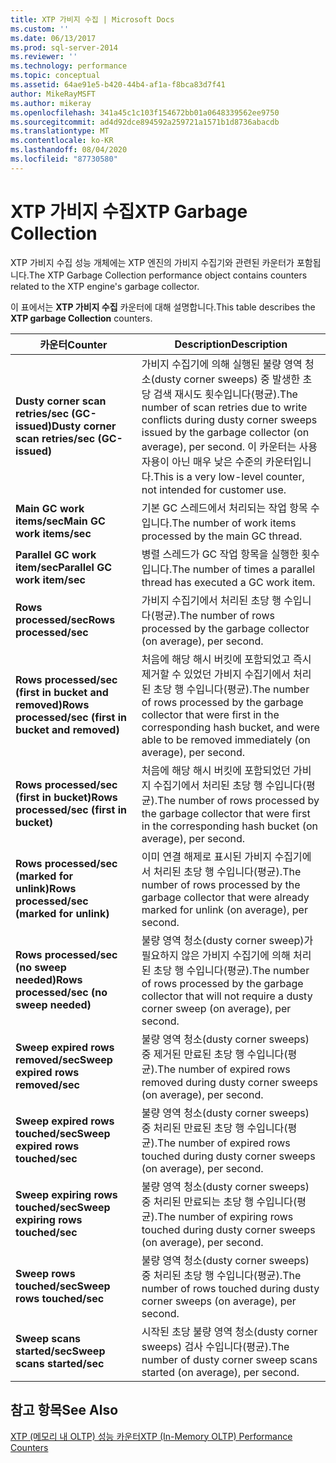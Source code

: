 ```yaml
---
title: XTP 가비지 수집 | Microsoft Docs
ms.custom: ''
ms.date: 06/13/2017
ms.prod: sql-server-2014
ms.reviewer: ''
ms.technology: performance
ms.topic: conceptual
ms.assetid: 64ae91e5-b420-44b4-af1a-f8bca83d7f41
author: MikeRayMSFT
ms.author: mikeray
ms.openlocfilehash: 341a45c1c103f154672bb01a0648339562ee9750
ms.sourcegitcommit: ad4d92dce894592a259721a1571b1d8736abacdb
ms.translationtype: MT
ms.contentlocale: ko-KR
ms.lasthandoff: 08/04/2020
ms.locfileid: "87730580"
---
```

# <a name="xtp-garbage-collection"></a><span data-ttu-id="9063a-102">XTP 가비지 수집</span><span class="sxs-lookup"><span data-stu-id="9063a-102">XTP Garbage Collection</span></span>
  <span data-ttu-id="9063a-103">XTP 가비지 수집 성능 개체에는 XTP 엔진의 가비지 수집기와 관련된 카운터가 포함됩니다.</span><span class="sxs-lookup"><span data-stu-id="9063a-103">The XTP Garbage Collection performance object contains counters related to the XTP engine's garbage collector.</span></span>  
  
 <span data-ttu-id="9063a-104">이 표에서는 **XTP 가비지 수집** 카운터에 대해 설명합니다.</span><span class="sxs-lookup"><span data-stu-id="9063a-104">This table describes the **XTP garbage Collection** counters.</span></span>  
  
|<span data-ttu-id="9063a-105">카운터</span><span class="sxs-lookup"><span data-stu-id="9063a-105">Counter</span></span>|<span data-ttu-id="9063a-106">Description</span><span class="sxs-lookup"><span data-stu-id="9063a-106">Description</span></span>|  
|-------------|-----------------|  
|<span data-ttu-id="9063a-107">**Dusty corner scan retries/sec (GC-issued)**</span><span class="sxs-lookup"><span data-stu-id="9063a-107">**Dusty corner scan retries/sec (GC-issued)**</span></span>|<span data-ttu-id="9063a-108">가비지 수집기에 의해 실행된 불량 영역 청소(dusty corner sweeps) 중 발생한 초당 검색 재시도 횟수입니다(평균).</span><span class="sxs-lookup"><span data-stu-id="9063a-108">The number of scan retries due to write conflicts during dusty corner sweeps issued by the garbage collector (on average), per second.</span></span> <span data-ttu-id="9063a-109">이 카운터는 사용자용이 아닌 매우 낮은 수준의 카운터입니다.</span><span class="sxs-lookup"><span data-stu-id="9063a-109">This is a very low-level counter, not intended for customer use.</span></span>|  
|<span data-ttu-id="9063a-110">**Main GC work items/sec**</span><span class="sxs-lookup"><span data-stu-id="9063a-110">**Main GC work items/sec**</span></span>|<span data-ttu-id="9063a-111">기본 GC 스레드에서 처리되는 작업 항목 수입니다.</span><span class="sxs-lookup"><span data-stu-id="9063a-111">The number of work items processed by the main GC thread.</span></span>|  
|<span data-ttu-id="9063a-112">**Parallel GC work item/sec**</span><span class="sxs-lookup"><span data-stu-id="9063a-112">**Parallel GC work item/sec**</span></span>|<span data-ttu-id="9063a-113">병렬 스레드가 GC 작업 항목을 실행한 횟수입니다.</span><span class="sxs-lookup"><span data-stu-id="9063a-113">The number of times a parallel thread has executed a GC work item.</span></span>|  
|<span data-ttu-id="9063a-114">**Rows processed/sec**</span><span class="sxs-lookup"><span data-stu-id="9063a-114">**Rows processed/sec**</span></span>|<span data-ttu-id="9063a-115">가비지 수집기에서 처리된 초당 행 수입니다(평균).</span><span class="sxs-lookup"><span data-stu-id="9063a-115">The number of rows processed by the garbage collector (on average), per second.</span></span>|  
|<span data-ttu-id="9063a-116">**Rows processed/sec (first in bucket and removed)**</span><span class="sxs-lookup"><span data-stu-id="9063a-116">**Rows processed/sec (first in bucket and removed)**</span></span>|<span data-ttu-id="9063a-117">처음에 해당 해시 버킷에 포함되었고 즉시 제거할 수 있었던 가비지 수집기에서 처리된 초당 행 수입니다(평균).</span><span class="sxs-lookup"><span data-stu-id="9063a-117">The number of rows processed by the garbage collector that were first in the corresponding hash bucket, and were able to be removed immediately (on average), per second.</span></span>|  
|<span data-ttu-id="9063a-118">**Rows processed/sec (first in bucket)**</span><span class="sxs-lookup"><span data-stu-id="9063a-118">**Rows processed/sec (first in bucket)**</span></span>|<span data-ttu-id="9063a-119">처음에 해당 해시 버킷에 포함되었던 가비지 수집기에서 처리된 초당 행 수입니다(평균).</span><span class="sxs-lookup"><span data-stu-id="9063a-119">The number of rows processed by the garbage collector that were first in the corresponding hash bucket (on average), per second.</span></span>|  
|<span data-ttu-id="9063a-120">**Rows processed/sec (marked for unlink)**</span><span class="sxs-lookup"><span data-stu-id="9063a-120">**Rows processed/sec (marked for unlink)**</span></span>|<span data-ttu-id="9063a-121">이미 연결 해제로 표시된 가비지 수집기에서 처리된 초당 행 수입니다(평균).</span><span class="sxs-lookup"><span data-stu-id="9063a-121">The number of rows processed by the garbage collector that were already marked for unlink (on average), per second.</span></span>|  
|<span data-ttu-id="9063a-122">**Rows processed/sec (no sweep needed)**</span><span class="sxs-lookup"><span data-stu-id="9063a-122">**Rows processed/sec (no sweep needed)**</span></span>|<span data-ttu-id="9063a-123">불량 영역 청소(dusty corner sweep)가 필요하지 않은 가비지 수집기에 의해 처리된 초당 행 수입니다(평균).</span><span class="sxs-lookup"><span data-stu-id="9063a-123">The number of rows processed by the garbage collector that will not require a dusty corner sweep (on average), per second.</span></span>|  
|<span data-ttu-id="9063a-124">**Sweep expired rows removed/sec**</span><span class="sxs-lookup"><span data-stu-id="9063a-124">**Sweep expired rows removed/sec**</span></span>|<span data-ttu-id="9063a-125">불량 영역 청소(dusty corner sweeps) 중 제거된 만료된 초당 행 수입니다(평균).</span><span class="sxs-lookup"><span data-stu-id="9063a-125">The number of expired rows removed during dusty corner sweeps (on average), per second.</span></span>|  
|<span data-ttu-id="9063a-126">**Sweep expired rows touched/sec**</span><span class="sxs-lookup"><span data-stu-id="9063a-126">**Sweep expired rows touched/sec**</span></span>|<span data-ttu-id="9063a-127">불량 영역 청소(dusty corner sweeps) 중 처리된 만료된 초당 행 수입니다(평균).</span><span class="sxs-lookup"><span data-stu-id="9063a-127">The number of expired rows touched during dusty corner sweeps (on average), per second.</span></span>|  
|<span data-ttu-id="9063a-128">**Sweep expiring rows touched/sec**</span><span class="sxs-lookup"><span data-stu-id="9063a-128">**Sweep expiring rows touched/sec**</span></span>|<span data-ttu-id="9063a-129">불량 영역 청소(dusty corner sweeps) 중 처리된 만료되는 초당 행 수입니다(평균).</span><span class="sxs-lookup"><span data-stu-id="9063a-129">The number of expiring rows touched during dusty corner sweeps (on average), per second.</span></span>|  
|<span data-ttu-id="9063a-130">**Sweep rows touched/sec**</span><span class="sxs-lookup"><span data-stu-id="9063a-130">**Sweep rows touched/sec**</span></span>|<span data-ttu-id="9063a-131">불량 영역 청소(dusty corner sweeps) 중 처리된 초당 행 수입니다(평균).</span><span class="sxs-lookup"><span data-stu-id="9063a-131">The number of rows touched during dusty corner sweeps (on average), per second.</span></span>|  
|<span data-ttu-id="9063a-132">**Sweep scans started/sec**</span><span class="sxs-lookup"><span data-stu-id="9063a-132">**Sweep scans started/sec**</span></span>|<span data-ttu-id="9063a-133">시작된 초당 불량 영역 청소(dusty corner sweeps) 검사 수입니다(평균).</span><span class="sxs-lookup"><span data-stu-id="9063a-133">The number of dusty corner sweep scans started (on average), per second.</span></span>|  
  
## <a name="see-also"></a><span data-ttu-id="9063a-134">참고 항목</span><span class="sxs-lookup"><span data-stu-id="9063a-134">See Also</span></span>  
 [<span data-ttu-id="9063a-135">XTP &#40;메모리 내 OLTP&#41; 성능 카운터</span><span class="sxs-lookup"><span data-stu-id="9063a-135">XTP &#40;In-Memory OLTP&#41; Performance Counters</span></span>](../../integration-services/performance/performance-counters.md)  
  
  
